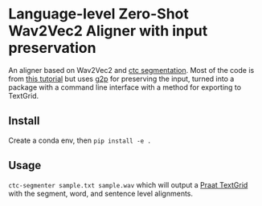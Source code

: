 # Language-level Zero-Shot Wav2Vec2 Aligner with input preservation

An aligner based on Wav2Vec2 and [ctc segmentation](https://github.com/lumaku/ctc-segmentation). Most of the code is from [this tutorial](https://pytorch.org/audio/main/tutorials/forced_alignment_for_multilingual_data_tutorial.html) but uses [g2p](https://github.com/roedoejet/g2p) for preserving the input, turned into a package with a command line interface with a method for exporting to TextGrid.

## Install

Create a conda env, then `pip install -e .`

## Usage

`ctc-segmenter sample.txt sample.wav` which will output a [Praat TextGrid](https://www.fon.hum.uva.nl/praat/) with the segment, word, and sentence level alignments.
